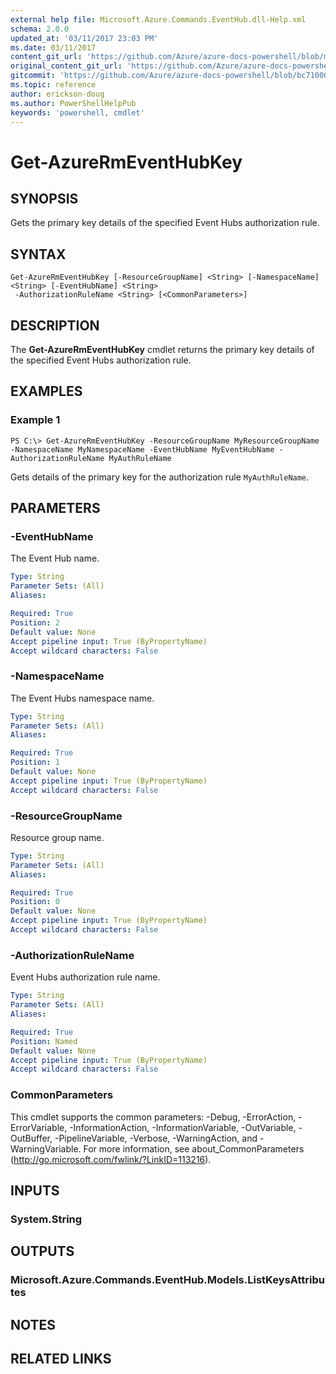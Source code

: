 ```yaml
---
external help file: Microsoft.Azure.Commands.EventHub.dll-Help.xml
schema: 2.0.0
updated_at: '03/11/2017 23:03 PM'
ms.date: 03/11/2017
content_git_url: 'https://github.com/Azure/azure-docs-powershell/blob/master/azureps-cmdlets-docs/ResourceManager/AzureRM.EventHub/v0.0.3/Get-AzureRmEventHubKey.md'
original_content_git_url: 'https://github.com/Azure/azure-docs-powershell/blob/master/azureps-cmdlets-docs/ResourceManager/AzureRM.EventHub/v0.0.3/Get-AzureRmEventHubKey.md'
gitcommit: 'https://github.com/Azure/azure-docs-powershell/blob/bc71000aa3c7f754b95442dcc415a7324626a15c'
ms.topic: reference
author: erickson-doug
ms.author: PowerShellHelpPub
keywords: 'powershell, cmdlet'
---
```


# Get-AzureRmEventHubKey

## SYNOPSIS
Gets the primary key details of the specified Event Hubs authorization rule.

## SYNTAX

```
Get-AzureRmEventHubKey [-ResourceGroupName] <String> [-NamespaceName] <String> [-EventHubName] <String>
 -AuthorizationRuleName <String> [<CommonParameters>]
```

## DESCRIPTION
The **Get-AzureRmEventHubKey** cmdlet returns the primary key details of the specified Event Hubs authorization rule.

## EXAMPLES

### Example 1
```
PS C:\> Get-AzureRmEventHubKey -ResourceGroupName MyResourceGroupName -NamespaceName MyNamespaceName -EventHubName MyEventHubName -AuthorizationRuleName MyAuthRuleName
```

Gets details of the primary key for the authorization rule `MyAuthRuleName`.

## PARAMETERS

### -EventHubName
The Event Hub name.

```yaml
Type: String
Parameter Sets: (All)
Aliases: 

Required: True
Position: 2
Default value: None
Accept pipeline input: True (ByPropertyName)
Accept wildcard characters: False
```

### -NamespaceName
The Event Hubs namespace name.

```yaml
Type: String
Parameter Sets: (All)
Aliases: 

Required: True
Position: 1
Default value: None
Accept pipeline input: True (ByPropertyName)
Accept wildcard characters: False
```

### -ResourceGroupName
Resource group name.

```yaml
Type: String
Parameter Sets: (All)
Aliases: 

Required: True
Position: 0
Default value: None
Accept pipeline input: True (ByPropertyName)
Accept wildcard characters: False
```

### -AuthorizationRuleName
Event Hubs authorization rule name.

```yaml
Type: String
Parameter Sets: (All)
Aliases: 

Required: True
Position: Named
Default value: None
Accept pipeline input: True (ByPropertyName)
Accept wildcard characters: False
```

### CommonParameters
This cmdlet supports the common parameters: -Debug, -ErrorAction, -ErrorVariable, -InformationAction, -InformationVariable, -OutVariable, -OutBuffer, -PipelineVariable, -Verbose, -WarningAction, and -WarningVariable. For more information, see about_CommonParameters (http://go.microsoft.com/fwlink/?LinkID=113216).

## INPUTS

### System.String

## OUTPUTS

### Microsoft.Azure.Commands.EventHub.Models.ListKeysAttributes

## NOTES

## RELATED LINKS

